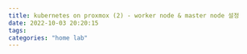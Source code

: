 ```yaml
---
title: kubernetes on proxmox (2) - worker node & master node 설정
date: 2022-10-03 20:20:15
tags:
categories: "home lab"
---
```

